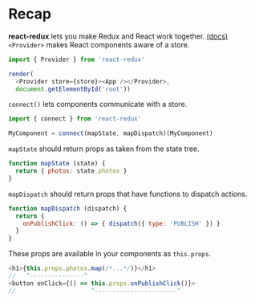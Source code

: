 # Recap

**react-redux** lets you make Redux and React work together. [(docs)](http://redux.js.org/docs/basics/UsageWithReact.html) `<Provider>` makes React components aware of a store.

```js
import { Provider } from 'react-redux'

render(
  <Provider store={store}><App /></Provider>,
  document.getElementById('root'))
```

`connect()` lets components communicate with a store.

```js
import { connect } from 'react-redux'

MyComponent = connect(mapState, mapDispatch)(MyComponent)
```

`mapState` should return props as taken from the state tree.

```js
function mapState (state) {
  return { photos: state.photos }
}
```

`mapDispatch` should return props that have functions to dispatch actions.

```js
function mapDispatch (dispatch) {
  return {
    onPublishClick: () => { dispatch({ type: 'PUBLISH' }) }
  }
}
```

These props are available in your components as `this.props`.

```js
<h1>{this.props.photos.map(/*...*/)}</h1>
//   ^---------------^
<button onClick={() => this.props.onPublishClick()}>
//                     ^-----------------------^
```

